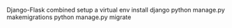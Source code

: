 Django-Flask combined
setup a virtual env 
install django
python manage.py makemigrations
python manage.py migrate
